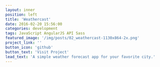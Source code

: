 ```yaml
---
layout: inner
position: left
title: 'Weathercast'
date: 2016-02-20 15:56:00
categories: development
tags: JavaScript AngularJS API Sass
featured_image: '/img/posts/02_weathercast-1130x864-2x.png'
project_link: ''
button_icon: 'github'
button_text: 'Visit Project'
lead_text: 'A simple weather forecast app for your favorite city.'
---
```

